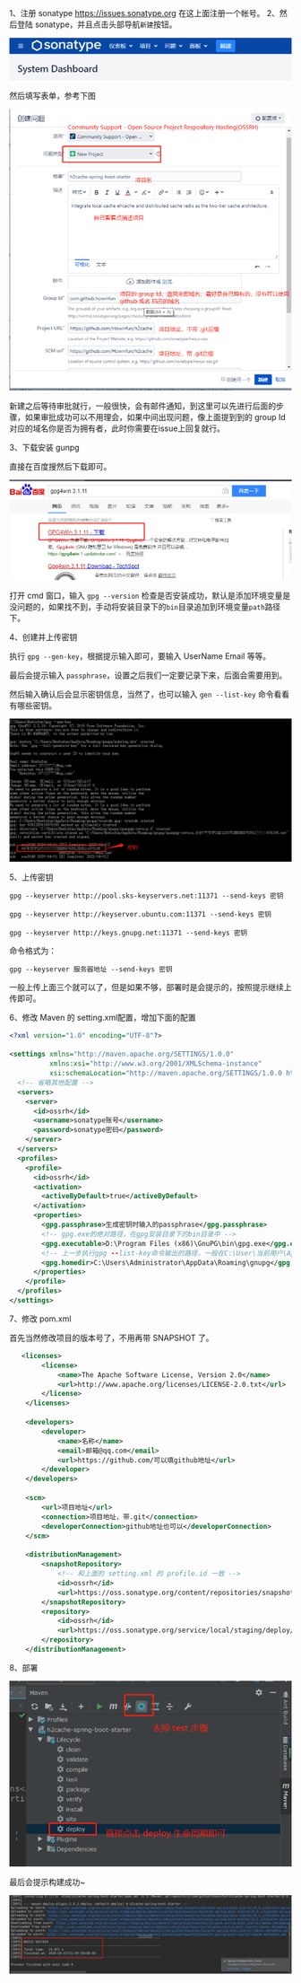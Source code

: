 1、注册 sonatype
https://issues.sonatype.org 在这上面注册一个帐号。
2、然后登陆 sonatype，并且点击头部导航`新建`按钮。

![img](images/20190813090540831.jpg)

然后填写表单，参考下图

![1585745485113](images/1585745485113.png)

新建之后等待审批就行，一般很快，会有邮件通知，到这里可以先进行后面的步骤，如果审批成功可以不用理会，如果中间出现问题，像上面提到到的 group Id 对应的域名你是否为拥有者，此时你需要在issue上回复就行。

3、下载安装 gunpg

直接在百度搜然后下载即可。

![1585745778548](images/1585745778548.png)

打开 cmd 窗口，输入 `gpg --version` 检查是否安装成功，默认是添加环境变量是没问题的，如果找不到，手动将安装目录下的`bin`目录追加到环境变量`path`路径下。

4、创建并上传密钥

执行 `gpg --gen-key`，根据提示输入即可，要输入 UserName Email 等等。

最后会提示输入 `passphrase`，设置之后我们一定要记录下来，后面会需要用到。

然后输入确认后会显示密钥信息，当然了，也可以输入 `gen --list-key` 命令看看有哪些密钥。

![1585746162632](images/1585746162632.png)

5、上传密钥

```
gpg --keyserver http://pool.sks-keyservers.net:11371 --send-keys 密钥

gpg --keyserver http://keyserver.ubuntu.com:11371 --send-keys 密钥

gpg --keyserver http://keys.gnupg.net:11371 --send-keys 密钥

```

命令格式为：

```
gpg --keyserver 服务器地址 --send-keys 密钥
```

一般上传上面三个就可以了，但是如果不够，部署时是会提示的，按照提示继续上传即可。

6、修改 Maven 的 setting.xml配置，增加下面的配置

```xml
<?xml version="1.0" encoding="UTF-8"?>

<settings xmlns="http://maven.apache.org/SETTINGS/1.0.0"
          xmlns:xsi="http://www.w3.org/2001/XMLSchema-instance"
          xsi:schemaLocation="http://maven.apache.org/SETTINGS/1.0.0 http://maven.apache.org/xsd/settings-1.0.0.xsd">
  <!-- 省略其他配置 -->
  <servers>
    <server>
      <id>ossrh</id>
      <username>sonatype账号</username>
      <password>sonatype密码</password>
    </server>
  </servers>
  <profiles>
    <profile>
      <id>ossrh</id>
      <activation>
        <activeByDefault>true</activeByDefault>
      </activation>
      <properties>
        <gpg.passphrase>生成密钥时输入的passphrase</gpg.passphrase>
        <!-- gpg.exe的绝对路径，在gpg安装目录下的bin目录中 -->
        <gpg.executable>D:\Program Files (x86)\GnuPG\bin\gpg.exe</gpg.executable>
        <!-- 上一步执行gpg --list-key命令输出的路径，一般在C:\User\当前用户\AppData\Roaming\gnupg -->
        <gpg.homedir>C:\Users\Administrator\AppData\Roaming\gnupg</gpg.homedir>
      </properties>
    </profile>
  </profiles>
</settings>
```



7、修改 pom.xml

首先当然修改项目的版本号了，不用再带 SNAPSHOT 了。

```xml
   <licenses>
        <license>
            <name>The Apache Software License, Version 2.0</name>
            <url>http://www.apache.org/licenses/LICENSE-2.0.txt</url>
        </license>
    </licenses>

    <developers>
        <developer>
            <name>名称</name>
            <email>邮箱@qq.com</email>
            <url>https://github.com/可以填github地址</url>
        </developer>
    </developers>

    <scm>
        <url>项目地址</url>
        <connection>项目地址，带.git</connection>
        <developerConnection>github地址也可以</developerConnection>
    </scm>

    <distributionManagement>
        <snapshotRepository>
            <!-- 和上面的 setting.xml 的 profile.id 一致 -->
            <id>ossrh</id>
            <url>https://oss.sonatype.org/content/repositories/snapshots</url>
        </snapshotRepository>
        <repository>
            <id>ossrh</id>
            <url>https://oss.sonatype.org/service/local/staging/deploy/maven2</url>
        </repository>
    </distributionManagement>
```

8、部署

![1585746757133](images/1585746757133.png)

最后会提示构建成功~

![1585746810614](images/1585746810614.png)